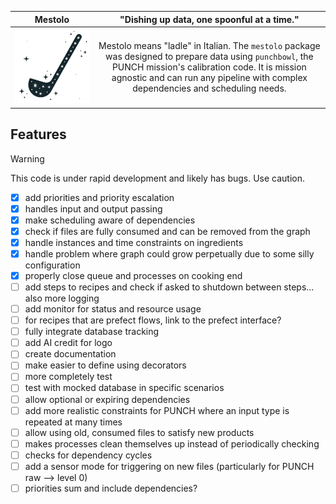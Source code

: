 |        **Mestolo**        |                                                                                                    "Dishing up data, one spoonful at a time."                                                                                                    |
|:-------------------------:|:------------------------------------------------------------------------------------------------------------------------------------------------------------------------------------------------------------------------------------------------:|
| ![mestolo logo](logo.png) |  Mestolo means "ladle" in Italian. The `mestolo` package was designed to prepare data using `punchbowl`, the PUNCH mission's calibration code. It is mission agnostic and can run any pipeline with complex dependencies and scheduling needs.   |

## Features

> [!WARNING]
> This code is under rapid development and likely has bugs. Use caution.

- [x] add priorities and priority escalation
- [x] handles input and output passing
- [x] make scheduling aware of dependencies
- [x] check if files are fully consumed and can be removed from the graph
- [x] handle instances and time constraints on ingredients
- [x] handle problem where graph could grow perpetually due to some silly configuration
- [x] properly close queue and processes on cooking end
- [ ] add steps to recipes and check if asked to shutdown between steps... also more logging
- [ ] add monitor for status and resource usage
- [ ] for recipes that are prefect flows, link to the prefect interface?
- [ ] fully integrate database tracking
- [ ] add AI credit for logo
- [ ] create documentation
- [ ] make easier to define using decorators
- [ ] more completely test
- [ ] test with mocked database in specific scenarios
- [ ] allow optional or expiring dependencies
- [ ] add more realistic constraints for PUNCH where an input type is repeated at many times
- [ ] allow using old, consumed files to satisfy new products
- [ ] makes processes clean themselves up instead of periodically checking
- [ ] checks for dependency cycles
- [ ] add a sensor mode for triggering on new files (particularly for PUNCH raw --> level 0)
- [ ] priorities sum and include dependencies?
